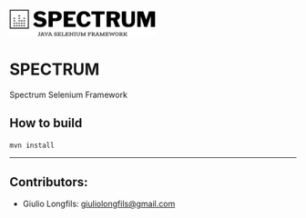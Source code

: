 ####
<img src="src/main/resources/spectrum-logo.png"  width="256" height="46">

# SPECTRUM

Spectrum Selenium Framework

## How to build

```mvn install```

---
## Contributors:

- Giulio Longfils: [giuliolongfils@gmail.com](mailto:giuliolongfils@gmail.com)
